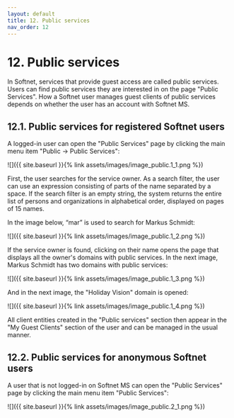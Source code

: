 ```yaml
---
layout: default
title: 12. Public services
nav_order: 12
---
```


# 12. Public services

In Softnet, services that provide guest access are called public services. Users can find public services they are interested in on the page "Public Services". How a Softnet user manages guest clients of public services depends on whether the user has an account with Softnet MS.

## 12.1. Public services for registered Softnet users

A logged-in user can open the "Public Services" page by clicking the main menu item "Public -> Public Services":

![]({{ site.baseurl }}{% link assets/images/image_public.1_1.png %})

First, the user searches for the service owner. As a search filter, the user can use an expression consisting of parts of the name separated by a space. If the search filter is an empty string, the system returns the entire list of persons and organizations in alphabetical order, displayed on pages of 15 names.  

In the image below, “mar” is used to search for Markus Schmidt:

![]({{ site.baseurl }}{% link assets/images/image_public.1_2.png %})

If the service owner is found, clicking on their name opens the page that displays all the owner's domains with public services. In the next image, Markus Schmidt has two domains with public services:

![]({{ site.baseurl }}{% link assets/images/image_public.1_3.png %})

And in the next image, the "Holiday Vision" domain is opened:

![]({{ site.baseurl }}{% link assets/images/image_public.1_4.png %})

All client entities created in the "Public services" section then appear in the "My Guest Clients" section of the user and can be managed in the usual manner.

## 12.2. Public services for anonymous Softnet users

A user that is not logged-in on Softnet MS can open the "Public Services" page by clicking the main menu item "Public Services":

![]({{ site.baseurl }}{% link assets/images/image_public.2_1.png %})
